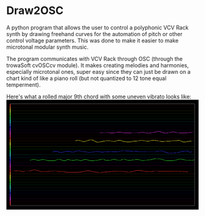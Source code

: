 # Draw2OSC
A python program that allows the user to control a polyphonic VCV Rack synth by drawing freehand curves for the automation of pitch or other control voltage parameters. This was done to make it easier to make microtonal modular synth music.

The program communicates with VCV Rack through OSC (through the trowaSoft cvOSCcv module). It makes creating melodies and harmonies, especially microtonal ones, super easy since they can just be drawn on a chart kind of like a piano roll (but not quantized to 12 tone equal temperment).

Here's what a rolled major 9th chord with some uneven vibrato looks like:
![A major 9th rolled chord](https://github.com/1qgl/Draw2OSC/blob/main/major9thscr.png?raw=true)
